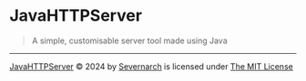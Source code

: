 # JavaHTTPServer
> A simple, customisable server tool made using Java
***
[JavaHTTPServer](https://github.com/Severnarch/JavaHTTPServer) © 2024 by [Severnarch](https://github.com/Severnarch) is licensed under [The MIT License](LICENSE.md)